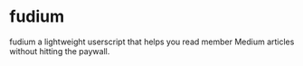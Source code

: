 # fudium
fudium a lightweight userscript that helps you read member Medium articles without hitting the paywall.
